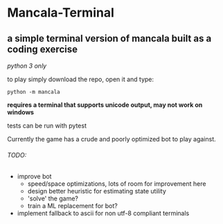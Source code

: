 Mancala-Terminal
=================
## a simple terminal version of mancala built as a coding exercise

*python 3 only*

to play simply download the repo, open it and type:

`python -m mancala`

**requires a terminal that supports unicode output, may not work on windows**

tests can be run with pytest

Currently the game has a crude and poorly optimized bot to play against.

###### TODO:
* improve bot
   * speed/space optimizations, lots of room for improvement here
   * design better heuristic for estimating state utility
   * 'solve' the game?
   * train a ML replacement for bot?
* implement fallback to ascii for non utf-8 compliant terminals
